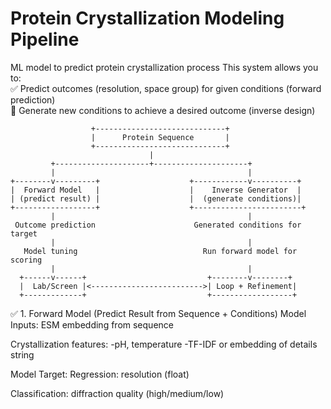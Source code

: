# Protein Crystallization Modeling Pipeline
ML model to predict protein crystallization process
This system allows you to:
<BR>✅ Predict outcomes (resolution, space group) for given conditions (forward prediction)
<BR>🔄 Generate new conditions to achieve a desired outcome (inverse design)

                      +-----------------------------+
                      |      Protein Sequence       |
                      +-----------------------------+
                                   |
             +---------------------+---------------------+
             |                                           |
    +--------v---------+                    +------------v----------+
    |  Forward Model   |                    |    Inverse Generator  |
    | (predict result) |                    |  (generate conditions)|
    +------------------+                    +------------------------+
             |                                           |
     Outcome prediction                      Generated conditions for target
             |                                           |
       Model tuning                            Run forward model for scoring
             |                                           |
      +------v------+                           +--------v--------+
      |  Lab/Screen |<------------------------->| Loop + Refinement|
      +-------------+                           +------------------+

✅ 1. Forward Model (Predict Result from Sequence + Conditions)
Model Inputs:
ESM embedding from sequence

Crystallization features:
 -pH, temperature
 -TF-IDF or embedding of details string

Model Target:
Regression: resolution (float)

Classification: diffraction quality (high/medium/low)



